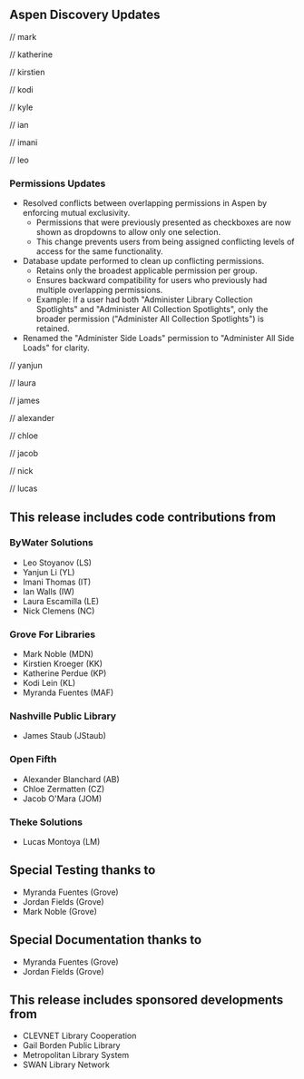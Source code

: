 ## Aspen Discovery Updates
// mark


// katherine


// kirstien


// kodi


// kyle

// ian

// imani

// leo
### Permissions Updates
- Resolved conflicts between overlapping permissions in Aspen by enforcing mutual exclusivity.
  - Permissions that were previously presented as checkboxes are now shown as dropdowns to allow only one selection.
  - This change prevents users from being assigned conflicting levels of access for the same functionality.
- Database update performed to clean up conflicting permissions.
  - Retains only the broadest applicable permission per group.
  - Ensures backward compatibility for users who previously had multiple overlapping permissions.
  - Example: If a user had both "Administer Library Collection Spotlights" and "Administer All Collection Spotlights", only the broader permission ("Administer All Collection Spotlights") is retained.
- Renamed the "Administer Side Loads" permission to "Administer All Side Loads" for clarity.

// yanjun

// laura

// james

// alexander

// chloe

// jacob

// nick

// lucas


## This release includes code contributions from
### ByWater Solutions
- Leo Stoyanov (LS)
- Yanjun Li (YL)
- Imani Thomas (IT)
- Ian Walls (IW)
- Laura Escamilla (LE)
- Nick Clemens (NC)

### Grove For Libraries
- Mark Noble (MDN)
- Kirstien Kroeger (KK)
- Katherine Perdue (KP)
- Kodi Lein (KL)
- Myranda Fuentes (MAF)

### Nashville Public Library
- James Staub (JStaub)

### Open Fifth
- Alexander Blanchard (AB)
- Chloe Zermatten (CZ)
- Jacob O'Mara (JOM)

### Theke Solutions
- Lucas Montoya (LM)

## Special Testing thanks to
- Myranda Fuentes (Grove)
- Jordan Fields (Grove)
- Mark Noble (Grove)

## Special Documentation thanks to
- Myranda Fuentes (Grove)
- Jordan Fields (Grove)

## This release includes sponsored developments from
- CLEVNET Library Cooperation
- Gail Borden Public Library
- Metropolitan Library System
- SWAN Library Network
